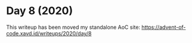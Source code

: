 # Day 8 (2020)

This writeup has been moved my standalone AoC site: https://advent-of-code.xavd.id/writeups/2020/day/8

